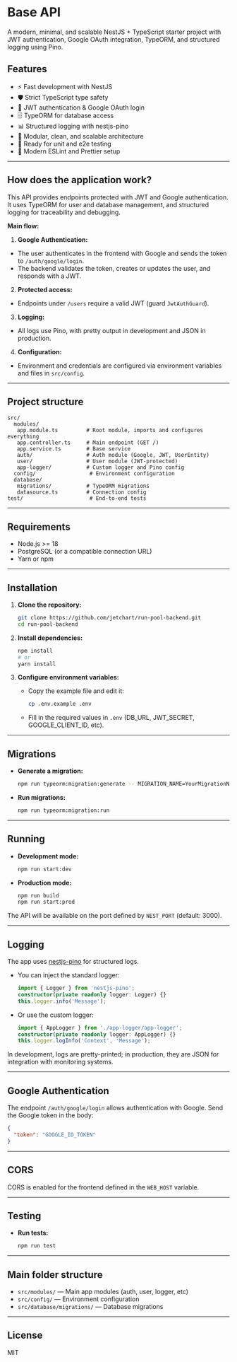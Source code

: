 
# Base API

A modern, minimal, and scalable NestJS + TypeScript starter project with JWT authentication, Google OAuth integration, TypeORM, and structured logging using Pino.

## Features

- ⚡️ Fast development with NestJS
- 🛡️ Strict TypeScript type safety
- 🔐 JWT authentication & Google OAuth login
- 🗄️ TypeORM for database access
- 📊 Structured logging with nestjs-pino
- 🧩 Modular, clean, and scalable architecture
- 🧪 Ready for unit and e2e testing
- 📝 Modern ESLint and Prettier setup


---

## How does the application work?

This API provides endpoints protected with JWT and Google authentication. It uses TypeORM for user and database management, and structured logging for traceability and debugging.

**Main flow:**

1. **Google Authentication:**
  - The user authenticates in the frontend with Google and sends the token to `/auth/google/login`.
  - The backend validates the token, creates or updates the user, and responds with a JWT.

2. **Protected access:**
  - Endpoints under `/users` require a valid JWT (guard `JwtAuthGuard`).

3. **Logging:**
  - All logs use Pino, with pretty output in development and JSON in production.

4. **Configuration:**
  - Environment and credentials are configured via environment variables and files in `src/config`.

---

## Project structure

```
src/
  modules/
   app.module.ts         # Root module, imports and configures everything
   app.controller.ts     # Main endpoint (GET /)
   app.service.ts        # Base service
   auth/                 # Auth module (Google, JWT, UserEntity)
   user/                 # User module (JWT-protected)
   app-logger/           # Custom logger and Pino config
  config/                 # Environment configuration
  database/
   migrations/           # TypeORM migrations
   datasource.ts         # Connection config
test/                     # End-to-end tests
```

---

## Requirements

- Node.js >= 18
- PostgreSQL (or a compatible connection URL)
- Yarn or npm

---

## Installation

1. **Clone the repository:**
   ```sh
   git clone https://github.com/jetchart/run-pool-backend.git
   cd run-pool-backend
   ```

2. **Install dependencies:**
   ```sh
   npm install
   # or
   yarn install
   ```

3. **Configure environment variables:**
   - Copy the example file and edit it:
     ```sh
     cp .env.example .env
     ```
   - Fill in the required values in `.env` (DB_URL, JWT_SECRET, GOOGLE_CLIENT_ID, etc).

---

## Migrations

- **Generate a migration:**
  ```sh
  npm run typeorm:migration:generate -- MIGRATION_NAME=YourMigrationName
  ```
- **Run migrations:**
  ```sh
  npm run typeorm:migration:run
  ```

---

## Running

- **Development mode:**
  ```sh
  npm run start:dev
  ```
- **Production mode:**
  ```sh
  npm run build
  npm run start:prod
  ```

The API will be available on the port defined by `NEST_PORT` (default: 3000).

---



## Logging

The app uses [nestjs-pino](https://github.com/iamolegga/nestjs-pino) for structured logs.

- You can inject the standard logger:
  ```typescript
  import { Logger } from 'nestjs-pino';
  constructor(private readonly logger: Logger) {}
  this.logger.info('Message');
  ```
- Or use the custom logger:
  ```typescript
  import { AppLogger } from './app-logger/app-logger';
  constructor(private readonly logger: AppLogger) {}
  this.logger.logInfo('Context', 'Message');
  ```

In development, logs are pretty-printed; in production, they are JSON for integration with monitoring systems.

---

## Google Authentication

The endpoint `/auth/google/login` allows authentication with Google.
Send the Google token in the body:

```json
{
  "token": "GOOGLE_ID_TOKEN"
}
```

---

## CORS

CORS is enabled for the frontend defined in the `WEB_HOST` variable.

---

## Testing

- **Run tests:**
  ```sh
  npm run test
  ```

---



## Main folder structure

- `src/modules/` — Main app modules (auth, user, logger, etc)
- `src/config/` — Environment configuration
- `src/database/migrations/` — Database migrations

---



## License

MIT
